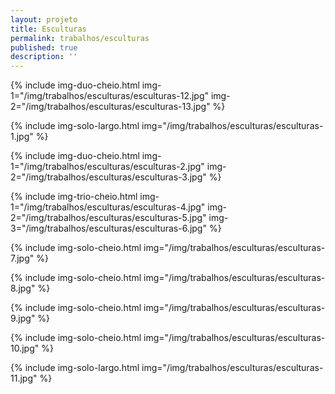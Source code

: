 ```yaml
---
layout: projeto
title: Esculturas
permalink: trabalhos/esculturas
published: true
description: ''
---
```


{% include img-duo-cheio.html
	img-1="/img/trabalhos/esculturas/esculturas-12.jpg"
	img-2="/img/trabalhos/esculturas/esculturas-13.jpg"
%}

{% include img-solo-largo.html
	img="/img/trabalhos/esculturas/esculturas-1.jpg" 
%}

{% include img-duo-cheio.html
	img-1="/img/trabalhos/esculturas/esculturas-2.jpg"
	img-2="/img/trabalhos/esculturas/esculturas-3.jpg"
%}

{% include img-trio-cheio.html
	img-1="/img/trabalhos/esculturas/esculturas-4.jpg"
	img-2="/img/trabalhos/esculturas/esculturas-5.jpg"
	img-3="/img/trabalhos/esculturas/esculturas-6.jpg"
%}

{% include img-solo-cheio.html
	img="/img/trabalhos/esculturas/esculturas-7.jpg" 
%}

{% include img-solo-cheio.html
	img="/img/trabalhos/esculturas/esculturas-8.jpg" 
%}

{% include img-solo-cheio.html
	img="/img/trabalhos/esculturas/esculturas-9.jpg"
%}

{% include img-solo-cheio.html
	img="/img/trabalhos/esculturas/esculturas-10.jpg"
%}

{% include img-solo-largo.html
	img="/img/trabalhos/esculturas/esculturas-11.jpg"
%}
